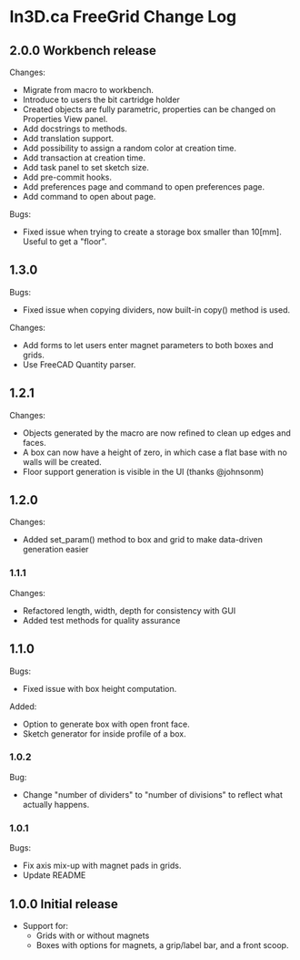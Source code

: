 # In3D.ca FreeGrid Change Log

## 2.0.0 Workbench release

Changes:

* Migrate from macro to workbench.
* Introduce to users the bit cartridge holder
* Created objects are fully parametric, properties can be changed on Properties View panel.
* Add docstrings to methods.
* Add translation support.
* Add possibility to assign a random color at creation time.
* Add transaction at creation time.
* Add task panel to set sketch size.
* Add pre-commit hooks.
* Add preferences page and command to open preferences page.
* Add command to open about page.

Bugs:

* Fixed issue when trying to create a storage box smaller than 10[mm]. Useful to get a "floor".

## 1.3.0

Bugs:

* Fixed issue when copying dividers, now built-in copy() method is used.

Changes:

* Add forms to let users enter magnet parameters to both boxes and grids.
* Use FreeCAD Quantity parser.

## 1.2.1

Changes:

* Objects generated by the macro are now refined to clean up edges and faces.
* A box can now have a height of zero, in which case a flat base with no walls will be created.
* Floor support generation is visible in the UI (thanks @johnsonm)

## 1.2.0

Changes:

* Added set_param() method to box and grid to make data-driven generation easier

### 1.1.1

Changes:

* Refactored length, width, depth for consistency with GUI
* Added test methods for quality assurance

## 1.1.0

Bugs:

* Fixed issue with box height computation.

Added:

* Option to generate box with open front face.
* Sketch generator for inside profile of a box.

### 1.0.2

Bug:

* Change "number of dividers" to "number of divisions" to reflect what actually happens.

### 1.0.1

Bugs:

* Fix axis mix-up with magnet pads in grids.
* Update README

## 1.0.0 Initial release

* Support for:
  * Grids with or without magnets
  * Boxes with options for magnets, a grip/label bar, and a front scoop.
